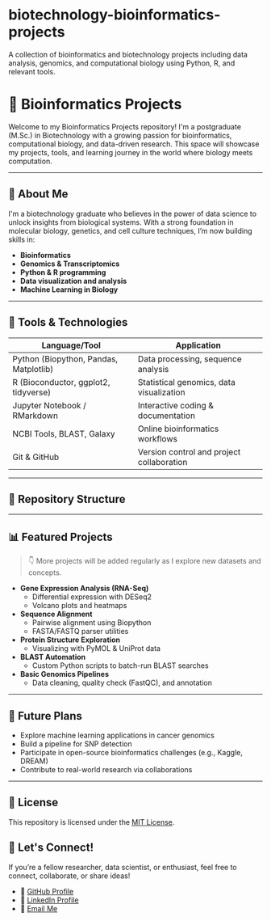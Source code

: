# biotechnology-bioinformatics-projects
A collection of bioinformatics and biotechnology projects including data analysis, genomics, and computational biology using Python, R, and relevant tools.
# 🧬 Bioinformatics Projects

Welcome to my Bioinformatics Projects repository! I'm a postgraduate (M.Sc.) in Biotechnology with a growing passion for bioinformatics, computational biology, and data-driven research. This space will showcase my projects, tools, and learning journey in the world where biology meets computation.

---

## 🧪 About Me

I'm a biotechnology graduate who believes in the power of data science to unlock insights from biological systems. With a strong foundation in molecular biology, genetics, and cell culture techniques, I’m now building skills in:

- **Bioinformatics**
- **Genomics & Transcriptomics**
- **Python & R programming**
- **Data visualization and analysis**
- **Machine Learning in Biology**

---

## 🧰 Tools & Technologies

| Language/Tool | Application |
|---------------|-------------|
| Python (Biopython, Pandas, Matplotlib) | Data processing, sequence analysis |
| R (Bioconductor, ggplot2, tidyverse)   | Statistical genomics, data visualization |
| Jupyter Notebook / RMarkdown           | Interactive coding & documentation |
| NCBI Tools, BLAST, Galaxy              | Online bioinformatics workflows |
| Git & GitHub                           | Version control and project collaboration |

---

## 📁 Repository Structure

---

## 📊 Featured Projects

> 👇 More projects will be added regularly as I explore new datasets and concepts.

- **Gene Expression Analysis (RNA-Seq)**
  - Differential expression with DESeq2
  - Volcano plots and heatmaps
- **Sequence Alignment**
  - Pairwise alignment using Biopython
  - FASTA/FASTQ parser utilities
- **Protein Structure Exploration**
  - Visualizing with PyMOL & UniProt data
- **BLAST Automation**
  - Custom Python scripts to batch-run BLAST searches
- **Basic Genomics Pipelines**
  - Data cleaning, quality check (FastQC), and annotation

---

## 📌 Future Plans

- Explore machine learning applications in cancer genomics  
- Build a pipeline for SNP detection  
- Participate in open-source bioinformatics challenges (e.g., Kaggle, DREAM)  
- Contribute to real-world research via collaborations

---

## 📄 License

This repository is licensed under the [MIT License](LICENSE).

## 🤝 Let's Connect!

If you’re a fellow researcher, data scientist, or enthusiast, feel free to connect, collaborate, or share ideas!

- 🔗 [GitHub Profile](https://github.com/your-username)
- 🔗 [LinkedIn Profile](https://www.linkedin.com/in/contactmmoses)
- 📧 [Email Me](mailto:mmoses3732@gmail.com)
